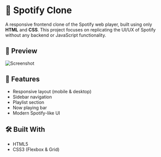 # 🎵 Spotify Clone

A responsive frontend clone of the Spotify web player, built using only **HTML** and **CSS**. This project focuses on replicating the UI/UX of Spotify without any backend or JavaScript functionality.

## 📸 Preview

![Screenshot](Spotify.png) <!-- Replace with your actual screenshot file -->

## 🚀 Features

- Responsive layout (mobile & desktop)
- Sidebar navigation
- Playlist section
- Now playing bar
- Modern Spotify-like UI

## 🛠️ Built With

- HTML5
- CSS3 (Flexbox & Grid)
